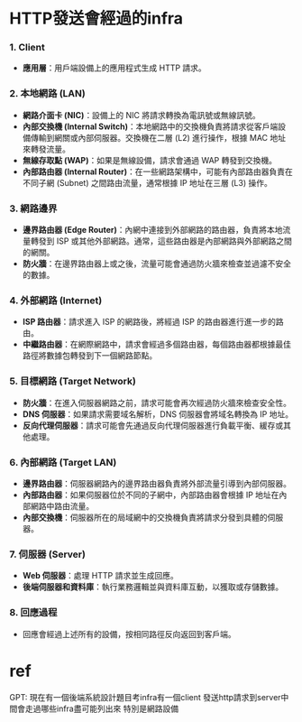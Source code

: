 # HTTP發送會經過的infra

### 1. Client
- **應用層**：用戶端設備上的應用程式生成 HTTP 請求。

### 2. 本地網路 (LAN)
- **網路介面卡 (NIC)**：設備上的 NIC 將請求轉換為電訊號或無線訊號。
- **內部交換機 (Internal Switch)**：本地網路中的交換機負責將請求從客戶端設備傳輸到網關或內部伺服器。交換機在二層 (L2) 進行操作，根據 MAC 地址來轉發流量。
- **無線存取點 (WAP)**：如果是無線設備，請求會通過 WAP 轉發到交換機。
- **內部路由器 (Internal Router)**：在一些網路架構中，可能有內部路由器負責在不同子網 (Subnet) 之間路由流量，通常根據 IP 地址在三層 (L3) 操作。

### 3. 網路邊界
- **邊界路由器 (Edge Router)**：內網中連接到外部網路的路由器，負責將本地流量轉發到 ISP 或其他外部網路。通常，這些路由器是內部網路與外部網路之間的網關。
- **防火牆**：在邊界路由器上或之後，流量可能會通過防火牆來檢查並過濾不安全的數據。

### 4. 外部網路 (Internet)
- **ISP 路由器**：請求進入 ISP 的網路後，將經過 ISP 的路由器進行進一步的路由。
- **中繼路由器**：在網際網路中，請求會經過多個路由器，每個路由器都根據最佳路徑將數據包轉發到下一個網路節點。

### 5. 目標網路 (Target Network)
- **防火牆**：在進入伺服器網路之前，請求可能會再次經過防火牆來檢查安全性。
- **DNS 伺服器**：如果請求需要域名解析，DNS 伺服器會將域名轉換為 IP 地址。
- **反向代理伺服器**：請求可能會先通過反向代理伺服器進行負載平衡、緩存或其他處理。

### 6. 內部網路 (Target LAN)
- **邊界路由器**：伺服器網路內的邊界路由器負責將外部流量引導到內部伺服器。
- **內部路由器**：如果伺服器位於不同的子網中，內部路由器會根據 IP 地址在內部網路中路由流量。
- **內部交換機**：伺服器所在的局域網中的交換機負責將請求分發到具體的伺服器。

### 7. 伺服器 (Server)
- **Web 伺服器**：處理 HTTP 請求並生成回應。
- **後端伺服器和資料庫**：執行業務邏輯並與資料庫互動，以獲取或存儲數據。

### 8. 回應過程
- 回應會經過上述所有的設備，按相同路徑反向返回到客戶端。


# ref
GPT: 現在有一個後端系統設計題目考infra有一個client 發送http請求到server中間會走過哪些infra盡可能列出來 特別是網路設備